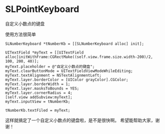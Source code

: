 # SLPointKeyboard
自定义小数点的键盘

使用方法很简单

    SLNumberKeyboard *tNumberKb = [[SLNumberKeyboard alloc] init];
    
    UITextField *myText = [[UITextField alloc]initWithFrame:CGRectMake((self.view.frame.size.width-200)/2, 100, 200, 40)];
    myText.placeholder = @"自定义小数点的键盘";
    myText.clearButtonMode = UITextFieldViewModeWhileEditing;
    myText.textAlignment = NSTextAlignmentLeft;
    myText.layer.borderColor = [UIColor grayColor].CGColor;
    myText.layer.borderWidth = 1;
    myText.layer.masksToBounds = YES;
    myText.layer.cornerRadius = 4;
    [self.view addSubview:myText];
    myText.inputView = tNumberKb;
    
    tNumberKb.textFiled = myText;
    
这样就搞定了一个自定义小数点的键盘啦，是不是很快啊。
希望能帮助大家，谢谢！
